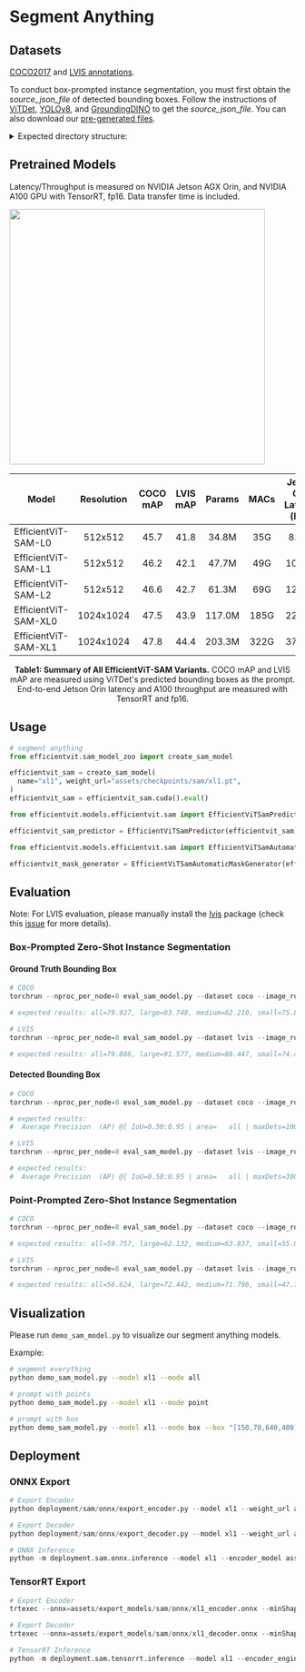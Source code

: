 # Segment Anything

## Datasets

[COCO2017](https://cocodataset.org/#download) and [LVIS annotations](https://www.lvisdataset.org/dataset).

To conduct box-prompted instance segmentation, you must first obtain the *source_json_file* of detected bounding boxes. Follow the instructions of [ViTDet](https://github.com/facebookresearch/detectron2/tree/main/projects/ViTDet), [YOLOv8](https://github.com/ultralytics/ultralytics), and [GroundingDINO](https://github.com/IDEA-Research/GroundingDINO) to get the *source_json_file*. You can also download our [pre-generated files](https://huggingface.co/han-cai/efficientvit-sam/tree/main/source_json_file).

<details>
<summary>Expected directory structure:</summary>

```python
coco
├── train2017
├── val2017
├── annotations
│   ├── instances_val2017.json
│   ├── lvis_v1_val.json
|── source_json_file
│   ├── coco_groundingdino.json
│   ├── coco_vitdet.json
│   ├── coco_yolov8.json
│   ├── lvis_vitdet.json
```

</details>

## Pretrained Models

Latency/Throughput is measured on NVIDIA Jetson AGX Orin, and NVIDIA A100 GPU with TensorRT, fp16. Data transfer time is included.

<p align="left">
<img src="../assets/files/sam_zero_shot_coco_mAP.png"  width="450">
</p>

| Model         |  Resolution | COCO mAP | LVIS mAP | Params |  MACs | Jetson Orin Latency (bs1) | A100 Throughput (bs16) | Checkpoint |
|----------------------|:----------:|:----------:|:---------:|:------------:|:---------:|:---------:|:------------:|:------------:|
| EfficientViT-SAM-L0 | 512x512 | 45.7 | 41.8 | 34.8M  | 35G | 8.2ms  | 762 images/s | [link](https://huggingface.co/han-cai/efficientvit-sam/resolve/main/l0.pt) |
| EfficientViT-SAM-L1 | 512x512 | 46.2 | 42.1 | 47.7M | 49G |  10.2ms | 638 images/s | [link](https://huggingface.co/han-cai/efficientvit-sam/resolve/main/l1.pt) |
| EfficientViT-SAM-L2 | 512x512 | 46.6 | 42.7 | 61.3M | 69G |  12.9ms | 538 images/s  | [link](https://huggingface.co/han-cai/efficientvit-sam/resolve/main/l2.pt) |
| EfficientViT-SAM-XL0 | 1024x1024 | 47.5 | 43.9 | 117.0M | 185G | 22.5ms  | 278 images/s | [link](https://huggingface.co/han-cai/efficientvit-sam/resolve/main/xl0.pt) |
| EfficientViT-SAM-XL1 | 1024x1024 | 47.8 | 44.4 | 203.3M | 322G | 37.2ms  | 182 images/s | [link](https://huggingface.co/han-cai/efficientvit-sam/resolve/main/xl1.pt) |
<p align="center">
<b> Table1: Summary of All EfficientViT-SAM Variants.</b> COCO mAP and LVIS mAP are measured using ViTDet's predicted bounding boxes as the prompt. End-to-end Jetson Orin latency and A100 throughput are measured with TensorRT and fp16.
</p>

## Usage

```python
# segment anything
from efficientvit.sam_model_zoo import create_sam_model

efficientvit_sam = create_sam_model(
  name="xl1", weight_url="assets/checkpoints/sam/xl1.pt",
)
efficientvit_sam = efficientvit_sam.cuda().eval()
```

```python
from efficientvit.models.efficientvit.sam import EfficientViTSamPredictor

efficientvit_sam_predictor = EfficientViTSamPredictor(efficientvit_sam)
```

```python
from efficientvit.models.efficientvit.sam import EfficientViTSamAutomaticMaskGenerator

efficientvit_mask_generator = EfficientViTSamAutomaticMaskGenerator(efficientvit_sam)

```

## Evaluation

Note: For LVIS evaluation, please manually install the [lvis](https://github.com/lvis-dataset/lvis-api) package (check this [issue](https://github.com/lvis-dataset/lvis-api/issues/37) for more details).

### Box-Prompted Zero-Shot Instance Segmentation

#### Ground Truth Bounding Box

```python
# COCO
torchrun --nproc_per_node=8 eval_sam_model.py --dataset coco --image_root coco/val2017 --annotation_json_file coco/annotations/instances_val2017.json --model xl1 --weight_url assets/checkpoints/sam/xl1.pt --prompt_type box

# expected results: all=79.927, large=83.748, medium=82.210, small=75.833
```

```python
# LVIS
torchrun --nproc_per_node=8 eval_sam_model.py --dataset lvis --image_root coco --annotation_json_file coco/annotations/lvis_v1_val.json --model xl1 --weight_url assets/checkpoints/sam/xl1.pt --prompt_type box

# expected results: all=79.886, large=91.577, medium=88.447, small=74.412
```

#### Detected Bounding Box

```python
# COCO
torchrun --nproc_per_node=8 eval_sam_model.py --dataset coco --image_root coco/val2017 --annotation_json_file coco/annotations/instances_val2017.json --model xl1 --weight_url assets/checkpoints/sam/xl1.pt --prompt_type box_from_detector --source_json_file coco/source_json_file/coco_vitdet.json

# expected results: 
#  Average Precision  (AP) @[ IoU=0.50:0.95 | area=   all | maxDets=100 ] = 0.478
```

```python
# LVIS
torchrun --nproc_per_node=8 eval_sam_model.py --dataset lvis --image_root coco --annotation_json_file coco/annotations/lvis_v1_val.json --model xl1 --weight_url assets/checkpoints/sam/xl1.pt --prompt_type box_from_detector --source_json_file coco/source_json_file/lvis_vitdet.json

# expected results: 
#  Average Precision  (AP) @[ IoU=0.50:0.95 | area=   all | maxDets=300 catIds=all] = 0.444
```

### Point-Prompted Zero-Shot Instance Segmentation

```python
# COCO
torchrun --nproc_per_node=8 eval_sam_model.py --dataset coco --image_root coco/val2017 --annotation_json_file coco/annotations/instances_val2017.json --model xl1 --weight_url assets/checkpoints/sam/xl1.pt --prompt_type point --num_click 1

# expected results: all=59.757, large=62.132, medium=63.837, small=55.029
```

```python
# LVIS
torchrun --nproc_per_node=8 eval_sam_model.py --dataset lvis --image_root coco --annotation_json_file coco/annotations/lvis_v1_val.json --model xl1 --weight_url assets/checkpoints/sam/xl1.pt --prompt_type point --num_click 1

# expected results: all=56.624, large=72.442, medium=71.796, small=47.750
```

## Visualization

Please run `demo_sam_model.py` to visualize our segment anything models.

Example:

```bash
# segment everything
python demo_sam_model.py --model xl1 --mode all

# prompt with points
python demo_sam_model.py --model xl1 --mode point

# prompt with box
python demo_sam_model.py --model xl1 --mode box --box "[150,70,640,400]"

```

## Deployment

### ONNX Export

```python
# Export Encoder
python deployment/sam/onnx/export_encoder.py --model xl1 --weight_url assets/checkpoints/sam/xl1.pt --output assets/export_models/sam/onnx/xl1_encoder.onnx 
```

```python
# Export Decoder
python deployment/sam/onnx/export_decoder.py --model xl1 --weight_url assets/checkpoints/sam/xl1.pt --output assets/export_models/sam/onnx/xl1_decoder.onnx --return-single-mask
```

```python
# ONNX Inference
python -m deployment.sam.onnx.inference --model xl1 --encoder_model assets/export_models/sam/onnx/xl1_encoder.onnx --decoder_model assets/export_models/sam/onnx/xl1_decoder.onnx --mode point
```

### TensorRT Export

```python
# Export Encoder
trtexec --onnx=assets/export_models/sam/onnx/xl1_encoder.onnx --minShapes=input_image:1x3x1024x1024 --optShapes=input_image:4x3x1024x1024 --maxShapes=input_image:4x3x1024x1024 --saveEngine=assets/export_models/sam/tensorrt/xl1_encoder.engine
```

```python
# Export Decoder
trtexec --onnx=assets/export_models/sam/onnx/xl1_decoder.onnx --minShapes=point_coords:1x1x2,point_labels:1x1 --optShapes=point_coords:16x2x2,point_labels:16x2 --maxShapes=point_coords:16x2x2,point_labels:16x2 --fp16 --saveEngine=assets/export_models/sam/tensorrt/xl1_decoder.engine
```

```python
# TensorRT Inference
python -m deployment.sam.tensorrt.inference --model xl1 --encoder_engine assets/export_models/sam/tensorrt/xl1_encoder.engine --decoder_engine assets/export_models/sam/tensorrt/xl1_decoder.engine --mode point
```
